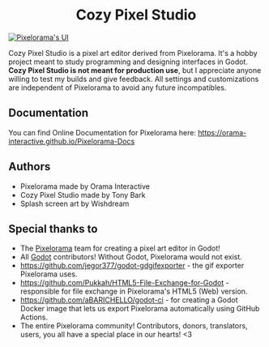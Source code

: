  <h1 align="center">Cozy Pixel Studio</h1>

[![Pixelorama's UI](https://static.wixstatic.com/media/673cdd_061f5f9602ea4c35b6d4f3c50713d36a~mv2.png)](https://www.youtube.com/watch?v=NLb0TNxZ27E&list=PLVEP1Zz6BUpBiQC0CB6eNBhhLF4tEwBB-&index=10)

Cozy Pixel Studio is a pixel art editor derived from Pixelorama. It's a hobby project meant to study programming and designing interfaces in Godot. **Cozy Pixel Studio is not meant for production use**, but I appreciate anyone willing to test my builds and give feedback. All settings and customizations are independent of Pixelorama to avoid any future incompatibles.

## Documentation

You can find Online Documentation for Pixelorama here: https://orama-interactive.github.io/Pixelorama-Docs

## Authors

- Pixelorama made by Orama Interactive
- Cozy Pixel Studio made by Tony Bark
- Splash screen art by Wishdream

## Special thanks to

- The [Pixelorama](https://github.com/Orama-Interactive/Pixelorama) team for creating a pixel art editor in Godot!
- All [Godot](https://github.com/godotengine/godot) contributors! Without Godot, Pixelorama would not exist.
- https://github.com/jegor377/godot-gdgifexporter - the gif exporter Pixelorama uses.
- https://github.com/Pukkah/HTML5-File-Exchange-for-Godot - responsible for file exchange in Pixelorama's HTML5 (Web) version.
- https://github.com/aBARICHELLO/godot-ci - for creating a Godot Docker image that lets us export Pixelorama automatically using GitHub Actions.
- The entire Pixelorama community! Contributors, donors, translators, users, you all have a special place in our hearts! <3
